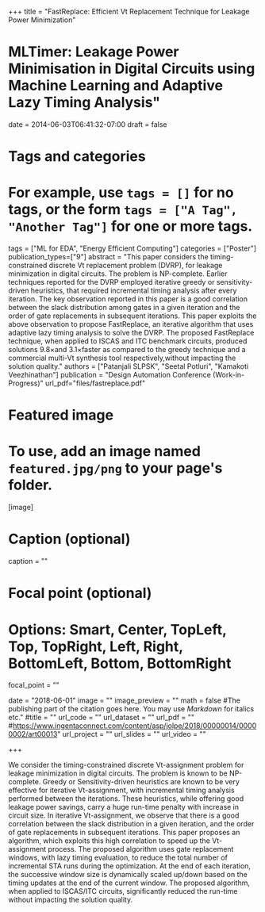 +++
title = "FastReplace: Efficient Vt Replacement Technique for Leakage Power Minimization"
# MLTimer: Leakage Power Minimisation in Digital Circuits using Machine Learning and Adaptive Lazy Timing Analysis"
date = 2014-06-03T06:41:32-07:00
draft = false

# Tags and categories
# For example, use `tags = []` for no tags, or the form `tags = ["A Tag", "Another Tag"]` for one or more tags.
tags = ["ML for EDA", "Energy Efficient Computing"]
categories = ["Poster"]
publication_types=["9"]
abstract = "This paper considers the timing-constrained discrete Vt replacement problem (DVRP), for leakage minimization in digital circuits. The problem is NP-complete. Earlier techniques reported for the DVRP employed iterative greedy or sensitivity-driven heuristics, that required incremental timing analysis after every iteration. The key observation reported in this paper is a good correlation between the slack distribution among gates in a given iteration and the order of gate replacements in subsequent iterations. This paper exploits the above observation to propose FastReplace, an iterative algorithm that uses adaptive lazy timing analysis to solve the DVRP. The proposed FastReplace technique, when applied to ISCAS and ITC benchmark circuits, produced solutions 9.8×and 3.1×faster as compared to the greedy technique and a commercial multi-Vt synthesis tool respectively,without impacting the solution quality."
authors = ["Patanjali SLPSK", "Seetal Potluri", "Kamakoti Veezhinathan"]
publication = "Design Automation Conference (Work-in-Progress)"
url_pdf="files/fastreplace.pdf"

# Featured image
# To use, add an image named `featured.jpg/png` to your page's folder. 
[image]
  # Caption (optional)
  caption = ""

  # Focal point (optional)
  # Options: Smart, Center, TopLeft, Top, TopRight, Left, Right, BottomLeft, Bottom, BottomRight
  focal_point = ""

date = "2018-06-01"
image = ""
image_preview = ""
math = false
#The publishing part of the citation goes here. You may use *Markdown* for italics etc."
#title = ""
url_code = ""
url_dataset = ""
url_pdf = "" #https://www.ingentaconnect.com/content/asp/jolpe/2018/00000014/00000002/art00013"
url_project = ""
url_slides = ""
url_video = ""

+++


We consider the timing-constrained discrete Vt-assignment problem for leakage minimization in digital circuits. The problem is known to be NP-complete. Greedy or Sensitivity-driven heuristics are known to be very effective for iterative Vt-assignment, with incremental timing analysis performed between the iterations. These heuristics, while offering good leakage power savings, carry a huge run-time penalty with increase in circuit size. In iterative Vt-assignment, we observe that there is a good correlation between the slack distribution in a given iteration, and the order of gate replacements in subsequent iterations. This paper proposes an algorithm, which exploits this high correlation to speed up the Vt-assignment process. The proposed algorithm uses gate replacement windows, with lazy timing evaluation, to reduce the total number of incremental STA runs during the optimization. At the end of each iteration, the successive window size is dynamically scaled up/down based on the timing updates at the end of the current window. The proposed algorithm, when applied to ISCAS/ITC circuits, significantly reduced the run-time without impacting the solution quality. 
	
